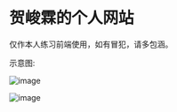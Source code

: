 # 贺峻霖的个人网站

仅作本人练习前端使用，如有冒犯，请多包涵。

示意图:

![image](https://github.com/MengWorld/HJL-Site/assets/95157017/0729c66e-821a-47f0-aa8c-08a78f96d0a1)

![image](https://github.com/MengWorld/HJL-Site/assets/95157017/146d571f-1eb4-4879-9d97-908f823ef02c)
